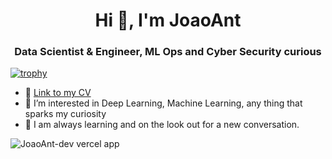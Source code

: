 <h1 align="center">Hi 👋, I'm JoaoAnt</h1>
<h3 align="center">Data Scientist & Engineer, ML Ops and Cyber Security curious</h3>

[![trophy](https://github-profile-trophy.vercel.app/?username=JoaoAnt-dev&theme=onedark)](https://github.com/ryo-ma/github-profile-trophy)

- 🌱 [Link to my CV](https://app.flowcv.com/resume-feedback/L5bp8wgf2vWM)
- 👀 I’m interested in Deep Learning, Machine Learning, any thing that sparks my curiosity
- 📖 I am always learning and on the look out for a new conversation.


<img align="center" src="https://github-readme-stats.vercel.app/api?username=JoaoAnt-dev&show_icons=true" alt="JoaoAnt-dev vercel app"/>

<!---
JoaoAnt-dev/JoaoAnt-dev is a ✨ special ✨ repository because its `README.md` (this file) appears on your GitHub profile.
You can click the Preview link to take a look at your changes.
--->
